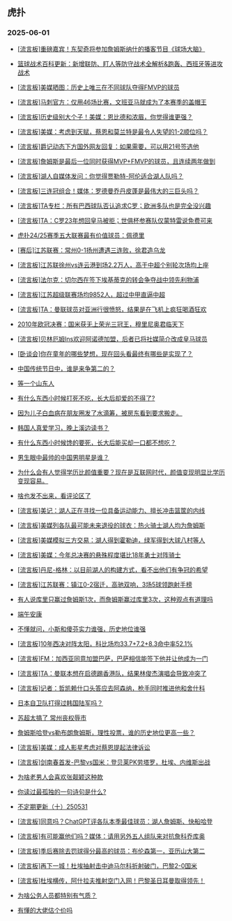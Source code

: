 ## 虎扑 
### 2025-06-01

+ [[流言板]重磅嘉宾！东契奇将参加詹姆斯纳什的播客节目《球场大脑》](https://bbs.hupu.com/632908366.html)

+ [篮球战术百科更新：新增联防、盯人等防守战术全解析&amp;跑轰、西班牙等进攻战术](https://bbs.hupu.com/632905454.html)

+ [[流言板]美媒晒图：历史上唯三在不同球队夺得FMVP的球员](https://bbs.hupu.com/632905246.html)

+ [[流言板]马刺官方：仅用46场比赛，文班亚马就成为了本赛季的盖帽王](https://bbs.hupu.com/632905069.html)

+ [[流言板]历史级别大个子！美媒：恩比德和浓眉，你觉得谁更强？](https://bbs.hupu.com/632906284.html)

+ [[流言板]美媒：考虑到天赋，蔡恩和莫兰特是最令人失望的1-2顺位吗？](https://bbs.hupu.com/632906528.html)

+ [[流言板]爵记动态下方国外网友回复：如果需要，可以用21号签选他](https://bbs.hupu.com/632905198.html)

+ [[流言板]詹姆斯是最后一位同时获得MVP+FMVP的球员，且连续两年做到](https://bbs.hupu.com/632908139.html)

+ [[流言板]湖人自媒体发问：你觉得贾勒特-阿伦适合湖人队吗？](https://bbs.hupu.com/632907171.html)

+ [[流言板]三连冠组合！媒体：罗德曼乔丹皮蓬是最伟大的三巨头吗？](https://bbs.hupu.com/632906441.html)

+ [[流言板]TA专栏：所有巴西球队否认追求C罗；欧洲多队也是完全没兴趣](https://bbs.hupu.com/632901752.html)

+ [[流言板]TA：C罗23年想回皇马被拒；世俱杯参赛队仅蒙特雷说免费可来](https://bbs.hupu.com/632901805.html)

+ [虎扑24/25赛季五大联赛最有价值球员：佩德里](https://bbs.hupu.com/632904106.html)

+ [[赛后]江苏联赛：常州0-1扬州遭遇三连败，徐君造乌龙](https://bbs.hupu.com/632904262.html)

+ [[流言板]江苏联徐州vs连云港到场2.2万人，高于中超个别轮次场均上座](https://bbs.hupu.com/632904828.html)

+ [[流言板]法尔克：切尔西在签下埃基蒂克的转会争夺战中领先利物浦](https://bbs.hupu.com/632903887.html)

+ [[流言板]江苏超级联赛场均9852人，超过中甲直逼中超](https://bbs.hupu.com/632901870.html)

+ [[流言板]TA：曼联球员对亚洲行很愤怒，结果是在飞机上疯狂喝酒狂欢](https://bbs.hupu.com/632903227.html)

+ [2010年欧冠决赛：国米获无上荣光三冠王，穆里尼奥君临天下](https://bbs.hupu.com/632902383.html)

+ [[流言板]贝林厄姆Ins欢迎阿诺德加盟，后者已将社媒简介改成皇马球员](https://bbs.hupu.com/632902024.html)

+ [[卧谈会]你在童年的哪些梦想，现在回头看最终有哪些是实现了？](https://bbs.hupu.com/632906333.html)

+ [中国传统节日中，谁是来争第二的？](https://bbs.hupu.com/632905739.html)

+ [等一个山东人](https://bbs.hupu.com/632905694.html)

+ [有什么东西小时候打死不吃，长大后却爱的不得了?](https://bbs.hupu.com/632908606.html)

+ [因为儿子白血病在朋友圈发了水滴筹，被房东看到要求搬走。](https://bbs.hupu.com/632907046.html)

+ [韩国人真爱学习，晚上溪边读书？](https://bbs.hupu.com/632905115.html)

+ [有什么东西小时候馋的要死，长大后能买却一口都不想吃？](https://bbs.hupu.com/632908614.html)

+ [男生眼中最帅的中国男明星是谁？](https://bbs.hupu.com/632906309.html)

+ [为什么会有人觉得学历比颜值重要？现在是互联网时代，颜值变现明显比学历变现容易。](https://bbs.hupu.com/632905139.html)

+ [啥也发不出来，看评论区了](https://bbs.hupu.com/632905009.html)

+ [[流言板]美记：湖人正在寻找一位具备运动能力、擅长冲击篮筐的内线](https://bbs.hupu.com/632909150.html)

+ [[流言板]美媒列各队最可能未来退役的球衣：热火骑士湖人均为詹姆斯](https://bbs.hupu.com/632908021.html)

+ [[流言板]美媒模拟三方交易：湖人得到霍勒迪，绿军得到大球八村等人](https://bbs.hupu.com/632909169.html)

+ [[流言板]美媒：今年总决赛的悬殊程度堪比18年勇士对阵骑士](https://bbs.hupu.com/632909041.html)

+ [[流言板]丹尼-格林：以目前湖人的构建方式，看不出他们有争冠的希望](https://bbs.hupu.com/632908432.html)

+ [[流言板]江苏联赛：镇江0-2宿迁，高驰双响，3场5球领跑射手榜](https://bbs.hupu.com/632903992.html)

+ [有人说库里只赢过詹姆斯1次，而詹姆斯赢过库里3次，这种观点有道理吗](https://bbs.hupu.com/632907540.html)

+ [端午安康](https://bbs.hupu.com/632909262.html)

+ [不懂就问，小斯和傻芬实力谁强，历史地位谁强](https://bbs.hupu.com/632908148.html)

+ [[流言板]10年西决对阵太阳，科比场均33.7+7.2+8.3命中率52.1%](https://bbs.hupu.com/632907754.html)

+ [[流言板]FM：加西亚同意加盟巴萨，巴萨相信能签下他并让他成为一门](https://bbs.hupu.com/632906707.html)

+ [[流言板]TA：曼联本想在启德踢香港队，结果林俊杰演唱会导致冲突了](https://bbs.hupu.com/632903279.html)

+ [[流言板]记者：哲凯赖什口头答应去阿森纳，枪手同时推进他和舍什科](https://bbs.hupu.com/632907565.html)

+ [日本自卫队打得过韩国陆军吗？](https://bbs.hupu.com/632908752.html)

+ [苏超太搞了 常州丧权辱市](https://bbs.hupu.com/632908794.html)

+ [詹姆斯哈登vs勒布朗詹姆斯，理性投票，谁的历史地位更高一些？](https://bbs.hupu.com/632909325.html)

+ [[流言板]美媒：成人影星考虑对蔡恩提起法律诉讼](https://bbs.hupu.com/632910105.html)

+ [[流言板]剑南春首发-巴黎vs国米：登贝莱PK劳塔罗，杜埃、内维斯出战](https://bbs.hupu.com/632910852.html)

+ [为啥老男人会喜欢张靓颖这种款](https://bbs.hupu.com/632908156.html)

+ [你读过最孤独的一句诗句是什么?](https://bbs.hupu.com/632907113.html)

+ [不定期更新（十）250531](https://bbs.hupu.com/632908786.html)

+ [[流言板]同意吗？ChatGPT评各队本季最佳球员：湖人詹姆斯、快船哈登](https://bbs.hupu.com/632911037.html)

+ [[流言板]有可能赢他们吗？媒体：请用另外五人组队来对抗詹科乔库奥](https://bbs.hupu.com/632908305.html)

+ [[流言板]季后赛除去罚球得分最高的球员：布伦森第一，亚历山大第二](https://bbs.hupu.com/632909339.html)

+ [[流言板]再下一城！杜埃抽射击中迪马尔科折射破门，巴黎2-0国米](https://bbs.hupu.com/632912158.html)

+ [[流言板]杜埃横传，阿什拉夫推射空门入网！巴黎圣日耳曼取得领先！](https://bbs.hupu.com/632912000.html)

+ [为啥公务人员都特别有气质？](https://bbs.hupu.com/632909231.html)

+ [有懂的大佬估个价吗](https://bbs.hupu.com/632908700.html)

